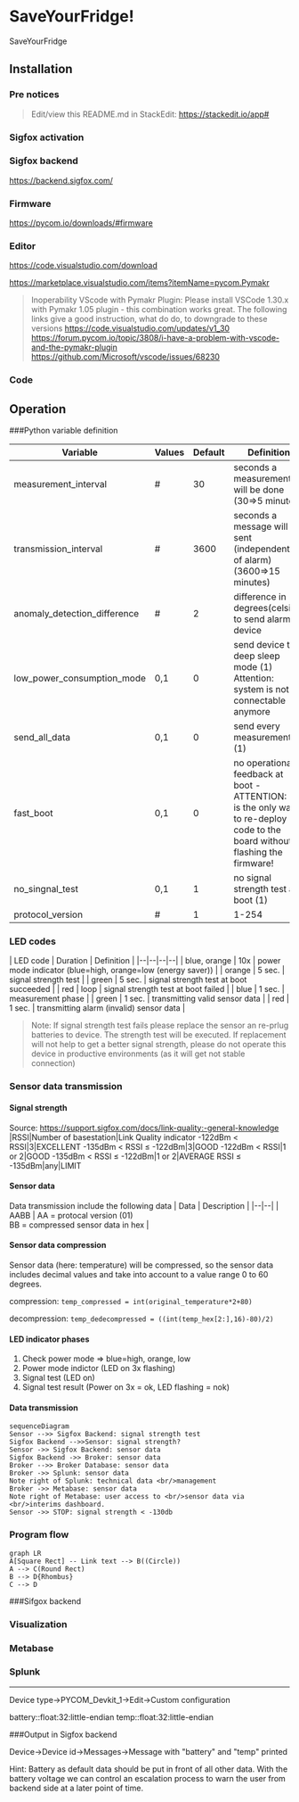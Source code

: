
# SaveYourFridge!
SaveYourFridge

## Installation

### Pre notices

> Edit/view this README.md in StackEdit: https://stackedit.io/app#

### Sigfox activation

  
### Sigfox backend

https://backend.sigfox.com/

### Firmware

https://pycom.io/downloads/#firmware

  
### Editor

https://code.visualstudio.com/download

https://marketplace.visualstudio.com/items?itemName=pycom.Pymakr

> Inoperability VScode with Pymakr Plugin: Please install VSCode 1.30.x with Pymakr 1.05 plugin - this combination works great. The following links give a good instruction, what do do, to downgrade to these versions
> https://code.visualstudio.com/updates/v1_30
> https://forum.pycom.io/topic/3808/i-have-a-problem-with-vscode-and-the-pymakr-plugin
> https://github.com/Microsoft/vscode/issues/68230


### Code

## Operation

###Python variable definition

| Variable | Values | Default | Definition |
|--|--|--|--|
| measurement_interval | # | 30 | seconds a measurement will be done (30=>5 minutes) |
| transmission_interval | # | 3600 | seconds a message will be sent (independently of alarm) (3600=>15 minutes) |
| anomaly_detection_difference | # | 2 | difference in degrees(celsius) to send alarm by device |
| low_power_consumption_mode | 0,1 | 0 | send device to deep sleep mode (1) Attention: system is not connectable anymore |
| send_all_data | 0,1 | 0 | send every measurement (1)
| fast_boot | 0,1 | 0 | no operational feedback at boot - ATTENTION: "0" is the only way to re-deploy code to the board without flashing the firmware! |
| no_singnal_test | 0,1 | 1 | no signal strength test at boot (1) |
| protocol_version | # | 1 | 1-254 | change, if data format changed |

### LED codes

| LED code | Duration | Definition |
|--|--|--|--|
| blue, orange | 10x | power mode indicator (blue=high, orange=low (energy saver)) |
| orange | 5 sec. | signal strength test |
| green | 5 sec. | signal strength test at boot succeeded |
| red | loop | signal strength test at boot failed |
| blue | 1 sec. | measurement phase |
| green | 1 sec. | transmitting valid sensor data |
| red | 1 sec. | transmitting alarm (invalid) sensor data |

> Note: If signal strength test fails please replace the sensor an re-prlug batteries to device. The strength test will be executed. If replacement will not help to get a better signal strength, please do not operate this device in productive environments (as it will get not stable connection)

### Sensor data transmission

#### Signal strength
Source: https://support.sigfox.com/docs/link-quality:-general-knowledge
|RSSI|Number of basestation|Link Quality indicator
-122dBm < RSSI|3|EXCELLENT
-135dBm < RSSI ≤ -122dBm|3|GOOD
-122dBm < RSSI|1 or 2|GOOD
-135dBm < RSSI ≤ -122dBm|1 or 2|AVERAGE
RSSI ≤ -135dBm|any|LIMIT

#### Sensor data
Data transmission include the following data
| Data | Description |
|--|--|
| AABB | AA = protocal version (01)<br/>BB = compressed sensor data in hex |
#### Sensor data compression
Sensor data (here: temperature) will be compressed, so the sensor data  includes decimal values and take into account to a value range 0 to 60 degrees.

compression:
`temp_compressed = int(original_temperature*2+80)`

decompression:
`temp_dedecompressed = ((int(temp_hex[2:],16)-80)/2)`

#### LED indicator phases
1. Check power mode => blue=high, orange, low
2. Power mode indictor (LED on 3x flashing)
3. Signal test (LED on)
4. Signal test result (Power on 3x = ok, LED flashing = nok)

#### Data transmission
```mermaid
sequenceDiagram
Sensor -->> Sigfox Backend: signal strength test
Sigfox Backend -->>Sensor: signal strength?
Sensor ->> Sigfox Backend: sensor data
Sigfox Backend ->> Broker: sensor data
Broker -->> Broker Database: sensor data
Broker ->> Splunk: sensor data
Note right of Splunk: technical data <br/>management
Broker ->> Metabase: sensor data
Note right of Metabase: user access to <br/>sensor data via <br/>interims dashboard.
Sensor ->> STOP: signal strength < -130db

```  

### Program flow

```mermaid
graph LR
A[Square Rect] -- Link text --> B((Circle))
A --> C(Round Rect)
B --> D{Rhombus}
C --> D
```

###Sifgox backend

### Visualization

### Metabase

### Splunk

___

  

Device type->PYCOM_Devkit_1->Edit->Custom configuration

  

  

battery::float:32:little-endian temp::float:32:little-endian

  

  

###Output in Sigfox backend

  

Device->Device id->Messages->Message with "battery" and "temp" printed

  

  

Hint: Battery as default data should be put in front of all other data. With the battery voltage we can control an escalation process to warn the user from backend side at a later point of time.